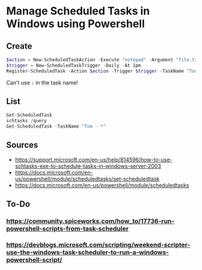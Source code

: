 # Manage Scheduled Tasks in Windows using Powershell

## Create

```powershell
$action = New-ScheduledTaskAction -Execute "notepad" -Argument "file.txt"
$trigger = New-ScheduledTaskTrigger -Daily -At 1pm
Register-ScheduledTask -Action $action -Trigger $trigger -TaskName "Tom - My Task" -Description "Tom's Task"
```

Can't use `:` in the task name!

## List

```powershell
Get-ScheduledTask
schtasks /query
Get-ScheduledTask -TaskName "Tom - *"
```

## Sources

- https://support.microsoft.com/en-us/help/814596/how-to-use-schtasks-exe-to-schedule-tasks-in-windows-server-2003
- https://docs.microsoft.com/en-us/powershell/module/scheduledtasks/set-scheduledtask
- https://docs.microsoft.com/en-us/powershell/module/scheduledtasks

## To-Do

### https://community.spiceworks.com/how_to/17736-run-powershell-scripts-from-task-scheduler

### https://devblogs.microsoft.com/scripting/weekend-scripter-use-the-windows-task-scheduler-to-run-a-windows-powershell-script/
